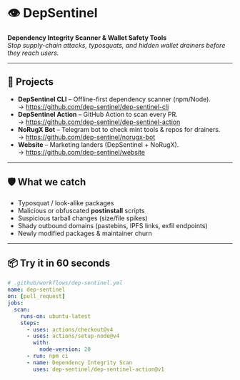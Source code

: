 # 👁️ DepSentinel

**Dependency Integrity Scanner & Wallet Safety Tools**  
_Stop supply-chain attacks, typosquats, and hidden wallet drainers before they reach users._

---

## 🚀 Projects
- **DepSentinel CLI** – Offline-first dependency scanner (npm/Node).  
  → https://github.com/dep-sentinel/dep-sentinel-cli
- **DepSentinel Action** – GitHub Action to scan every PR.  
  → https://github.com/dep-sentinel/dep-sentinel-action
- **NoRugX Bot** – Telegram bot to check mint tools & repos for drainers.  
  → https://github.com/dep-sentinel/norugx-bot
- **Website** – Marketing landers (DepSentinel + NoRugX).  
  → https://github.com/dep-sentinel/website

---

## 🛡️ What we catch
- Typosquat / look-alike packages
- Malicious or obfuscated **postinstall** scripts
- Suspicious tarball changes (size/file spikes)
- Shady outbound domains (pastebins, IPFS links, exfil endpoints)
- Newly modified packages & maintainer churn

---

## 📦 Try it in 60 seconds
```yaml
# .github/workflows/dep-sentinel.yml
name: dep-sentinel
on: [pull_request]
jobs:
  scan:
    runs-on: ubuntu-latest
    steps:
      - uses: actions/checkout@v4
      - uses: actions/setup-node@v4
        with:
          node-version: 20
      - run: npm ci
      - name: Dependency Integrity Scan
        uses: dep-sentinel/dep-sentinel-action@v1
